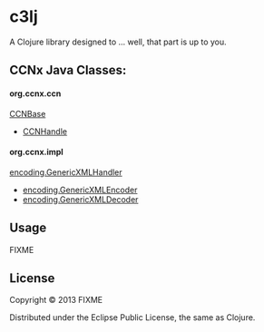# c3lj

A Clojure library designed to ... well, that part is up to you.

## CCNx Java Classes:

#### org.ccnx.ccn

[CCNBase](http://www.ccnx.org/releases/latest/doc/javacode/html/interfaceorg_1_1ccnx_1_1ccn_1_1_c_c_n_base.html)
- [CCNHandle](http://www.ccnx.org/releases/latest/doc/javacode/html/classorg_1_1ccnx_1_1ccn_1_1_c_c_n_handle.html)

#### org.ccnx.impl

[encoding.GenericXMLHandler](http://www.ccnx.org/releases/latest/doc/javacode/html/classorg_1_1ccnx_1_1ccn_1_1impl_1_1encoding_1_1_generic_x_m_l_handler.html)
- [encoding.GenericXMLEncoder](http://www.ccnx.org/releases/latest/doc/javacode/html/classorg_1_1ccnx_1_1ccn_1_1impl_1_1encoding_1_1_generic_x_m_l_encoder.html)
- [encoding.GenericXMLDecoder](http://www.ccnx.org/releases/latest/doc/javacode/html/classorg_1_1ccnx_1_1ccn_1_1impl_1_1encoding_1_1_generic_x_m_l_decoder.html)

## Usage

FIXME

## License

Copyright © 2013 FIXME

Distributed under the Eclipse Public License, the same as Clojure.
